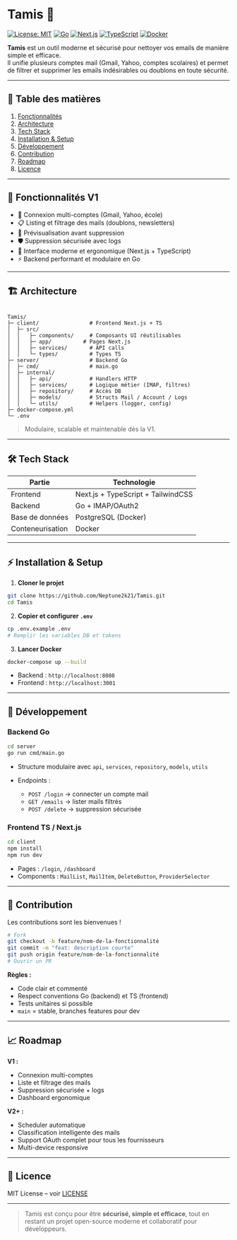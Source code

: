 # Tamis 🧹

[![License: MIT](https://img.shields.io/badge/License-MIT-yellow.svg)](LICENSE)
[![Go](https://img.shields.io/badge/Backend-Go-brightgreen)](https://golang.org/)
[![Next.js](https://img.shields.io/badge/Frontend-Next.js-blue)](https://nextjs.org/)
[![TypeScript](https://img.shields.io/badge/TypeScript-TS-blue)](https://www.typescriptlang.org/)
[![Docker](https://img.shields.io/badge/Docker-Containers-lightblue)](https://www.docker.com/)

**Tamis** est un outil moderne et sécurisé pour nettoyer vos emails de manière simple et efficace.  
Il unifie plusieurs comptes mail (Gmail, Yahoo, comptes scolaires) et permet de filtrer et supprimer les emails indésirables ou doublons en toute sécurité.

---

## 📌 Table des matières

1. [Fonctionnalités](#-fonctionnalités)
2. [Architecture](#-architecture)
3. [Tech Stack](#-tech-stack)
4. [Installation & Setup](#-installation--setup)
5. [Développement](#-développement)
6. [Contribution](#-contribution)
7. [Roadmap](#-roadmap)
8. [Licence](#-licence)

---

## 🚀 Fonctionnalités V1

- 🔑 Connexion multi-comptes (Gmail, Yahoo, école)
- 📋 Listing et filtrage des mails (doublons, newsletters)
- 👀 Prévisualisation avant suppression
- 🛡 Suppression sécurisée avec logs
- 🎨 Interface moderne et ergonomique (Next.js + TypeScript)
- ⚡ Backend performant et modulaire en Go

---

## 🏗️ Architecture

```

Tamis/
├─ client/                # Frontend Next.js + TS
│  ├─ src/
│  │   ├─ components/     # Composants UI réutilisables
│  │   ├─ app/          # Pages Next.js
│  │   ├─ services/       # API calls
│  │   └─ types/          # Types TS
├─ server/                # Backend Go
│  ├─ cmd/                # main.go
│  ├─ internal/
│  │   ├─ api/            # Handlers HTTP
│  │   ├─ services/       # Logique métier (IMAP, filtres)
│  │   ├─ repository/     # Accès DB
│  │   ├─ models/         # Structs Mail / Account / Logs
│  │   └─ utils/          # Helpers (logger, config)
├─ docker-compose.yml
└─ .env

````

> Modulaire, scalable et maintenable dès la V1.  

---

## 🛠️ Tech Stack

| Partie        | Technologie               |
|---------------|--------------------------|
| Frontend      | Next.js + TypeScript + TailwindCSS |
| Backend       | Go + IMAP/OAuth2         |
| Base de données | PostgreSQL (Docker)      |
| Conteneurisation | Docker                   |

---

## ⚡ Installation & Setup

1. **Cloner le projet**  

```bash
git clone https://github.com/Neptune2k21/Tamis.git
cd Tamis
````

2. **Copier et configurer `.env`**

```bash
cp .env.example .env
# Remplir les variables DB et tokens
```

3. **Lancer Docker**

```bash
docker-compose up --build
```

* Backend : `http://localhost:8080`
* Frontend : `http://localhost:3001`

---

## 🧩 Développement

### Backend Go

```bash
cd server
go run cmd/main.go
```

* Structure modulaire avec `api`, `services`, `repository`, `models`, `utils`
* Endpoints :

  * `POST /login` → connecter un compte mail
  * `GET /emails` → lister mails filtrés
  * `POST /delete` → suppression sécurisée

### Frontend TS / Next.js

```bash
cd client
npm install
npm run dev
```

* Pages : `/login`, `/dashboard`
* Components : `MailList`, `MailItem`, `DeleteButton`, `ProviderSelector`

---

## 🤝 Contribution

Les contributions sont les bienvenues !

```bash
# Fork
git checkout -b feature/nom-de-la-fonctionnalité
git commit -m "feat: description courte"
git push origin feature/nom-de-la-fonctionnalité
# Ouvrir un PR
```

**Règles :**

* Code clair et commenté
* Respect conventions Go (backend) et TS (frontend)
* Tests unitaires si possible
* `main` = stable, branches features pour dev

---

## 📈 Roadmap

**V1 :**

* Connexion multi-comptes
* Liste et filtrage des mails
* Suppression sécurisée + logs
* Dashboard ergonomique

**V2+ :**

* Scheduler automatique
* Classification intelligente des mails
* Support OAuth complet pour tous les fournisseurs
* Multi-device responsive

---

## 📄 Licence

MIT License – voir [LICENSE](LICENSE)

---

> Tamis est conçu pour être **sécurisé, simple et efficace**, tout en restant un projet open-source moderne et collaboratif pour développeurs.
